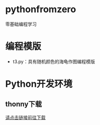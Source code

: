 # pythonfromzero
零基础编程学习

# 编程模版
- t3.py：具有随机颜色的海龟作图编程模版

# Python开发环境
## thonny下载
[请点击链接前往下载](http://thonny.org/)

